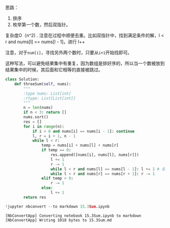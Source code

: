 
思路：
1. 排序
2. 枚举第一个数，然后双指针。

复杂度O（n^2) . 注意在过程中顺便去重。比如双指针中，找到满足条件的解，l < r and nums[l] == nums[l - 1]，进行 l++

注意，对于`num[i]`，寻找另外两个数时，只要从`i+1`开始找即可。

这种写法，可以避免结果集中有重复，因为数组是排好序的，所以当一个数被放到结果集中的时候，其后面和它相等的直接被跳过。


```python
class Solution:
    def threeSum(self, nums):
        """
        :type nums: List[int]
        :rtype: List[List[int]]
        """
        n = len(nums)
        if n < 3: return []
        nums.sort()
        res = []
        for i in range(n):
            if i > 0 and nums[i] == nums[i - 1]: continue
            l, r = i + 1, n - 1
            while l < r:
                temp = nums[i] + nums[l] + nums[r]
                if temp == 0:
                    res.append([nums[i], nums[l], nums[r]])
                    l += 1
                    r -= 1
                    while l < r and nums[l] == nums[l - 1]: l += 1 # 去重。 nums[l - 1]已入结果集， nums[l]跳过
                    while l < r and nums[r] == nums[r + 1]: r -= 1
                elif temp > 0:
                    r -= 1
                else:
                    l += 1
        return res
```


```python
!jupyter nbconvert --to markdown 15.3Sum.ipynb
```

    [NbConvertApp] Converting notebook 15.3Sum.ipynb to markdown
    [NbConvertApp] Writing 1018 bytes to 15.3Sum.md

